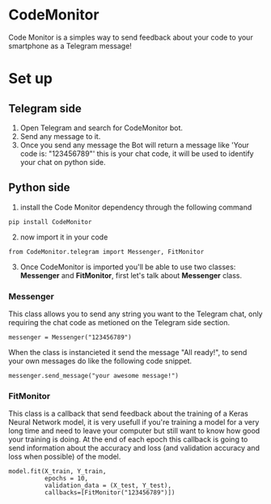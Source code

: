 # CodeMonitor

Code Monitor is a simples way to send feedback about your code to your smartphone as a Telegram message!

# Set up

## Telegram side

1. Open Telegram and search for CodeMonitor bot.
2. Send any message to it.
3. Once you send any message the Bot will return a message like 'Your code is: "123456789"' this is your chat code, it will be used to identify your chat on python side.

## Python side

1. install the Code Monitor dependency through the following command

```
pip install CodeMonitor
```

2. now import it in your code

```
from CodeMonitor.telegram import Messenger, FitMonitor
```

3. Once CodeMonitor is imported you'll be able to use two classes: **Messenger** and **FitMonitor**, first let's talk about **Messenger**
class. 

### Messenger

This class allows you to send any string you want to the Telegram chat, only requiring the chat code as metioned on the Telegram side section.

```
messenger = Messenger("123456789")
```

When the class is instancieted it send the message "All ready!", to send your own messages do like the following code snippet.

```
messenger.send_message("your awesome message!")
```

### FitMonitor

This class is a callback that send feedback about the training of a Keras Neural Network model, it is very usefull if you're training a model for a very long time and need to leave your computer but still want to know how good your training is doing. At the end of each epoch this callback is going to send information about the accuracy and loss (and validation accuracy and loss when possible) of the model.

```
model.fit(X_train, Y_train,          
          epochs = 10,
          validation_data = (X_test, Y_test), 
          callbacks=[FitMonitor("123456789")])
```

